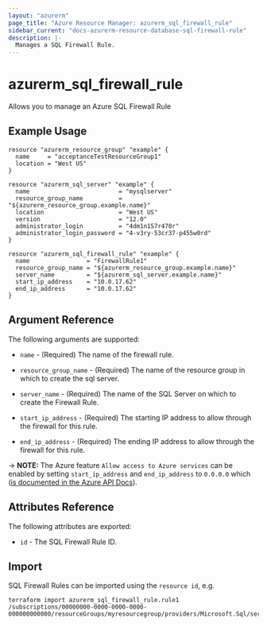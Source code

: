 ```yaml
---
layout: "azurerm"
page_title: "Azure Resource Manager: azurerm_sql_firewall_rule"
sidebar_current: "docs-azurerm-resource-database-sql-firewall-rule"
description: |-
  Manages a SQL Firewall Rule.
---
```


# azurerm_sql_firewall_rule

Allows you to manage an Azure SQL Firewall Rule

## Example Usage

```hcl
resource "azurerm_resource_group" "example" {
  name     = "acceptanceTestResourceGroup1"
  location = "West US"
}

resource "azurerm_sql_server" "example" {
  name                         = "mysqlserver"
  resource_group_name          = "${azurerm_resource_group.example.name}"
  location                     = "West US"
  version                      = "12.0"
  administrator_login          = "4dm1n157r470r"
  administrator_login_password = "4-v3ry-53cr37-p455w0rd"
}

resource "azurerm_sql_firewall_rule" "example" {
  name                = "FirewallRule1"
  resource_group_name = "${azurerm_resource_group.example.name}"
  server_name         = "${azurerm_sql_server.example.name}"
  start_ip_address    = "10.0.17.62"
  end_ip_address      = "10.0.17.62"
}
```
## Argument Reference

The following arguments are supported:

* `name` - (Required) The name of the firewall rule.

* `resource_group_name` - (Required) The name of the resource group in which to
    create the sql server.

* `server_name` - (Required) The name of the SQL Server on which to create the Firewall Rule.

* `start_ip_address` - (Required) The starting IP address to allow through the firewall for this rule.

* `end_ip_address` - (Required) The ending IP address to allow through the firewall for this rule.

-> **NOTE:** The Azure feature `Allow access to Azure services` can be enabled by setting `start_ip_address` and `end_ip_address` to `0.0.0.0` which ([is documented in the Azure API Docs](https://docs.microsoft.com/en-us/rest/api/sql/firewallrules/createorupdate)).

## Attributes Reference

The following attributes are exported:

* `id` - The SQL Firewall Rule ID.

## Import

SQL Firewall Rules can be imported using the `resource id`, e.g.

```shell
terraform import azurerm_sql_firewall_rule.rule1 /subscriptions/00000000-0000-0000-0000-000000000000/resourceGroups/myresourcegroup/providers/Microsoft.Sql/servers/myserver/firewallRules/rule1
```
